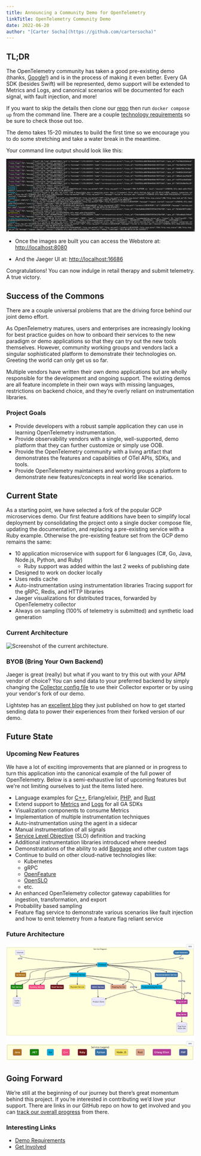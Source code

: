 ```yaml
---
title: Announcing a Community Demo for OpenTelemetry
linkTitle: OpenTelemetry Community Demo
date: 2022-06-20
author: "[Carter Socha](https://github.com/cartersocha)"
---
```


## TL;DR

The OpenTelemetry community has taken a good pre-existing demo (thanks,
[Google](https://github.com/GoogleCloudPlatform/microservices-demo)!) and is in
the process of making it even better. Every GA SDK (besides Swift) will be
represented, demo support will be extended to Metrics and Logs, and canonical
scenarios will be documented for each signal, with fault injection, and more!

If you want to skip the details then clone our
[repo](https://github.com/open-telemetry/opentelemetry-demo) then run
`docker compose up` from the command line. There are a couple [technology
requirements](https://github.com/open-telemetry/opentelemetry-demo-webstore#local-quickstart)
so be sure to check those out too.

The demo takes 15-20 minutes to build the first time so we encourage you to do
some stretching and take a water break in the meantime.

Your command line output should look like this:

![Screenshot of the console output.](otel-webstore-app-output.png
"Screenshot of the console output")

- Once the images are built you can access the Webstore at:
  <http://localhost:8080>

- And the Jaeger UI at: <http://localhost:16686>

Congratulations! You can now indulge in retail therapy and submit telemetry. A
true victory.

## Success of the Commons

There are a couple universal problems that are the driving force behind our
joint demo effort.

As OpenTelemetry matures, users and enterprises are increasingly looking for
best practice guides on how to onboard their services to the new paradigm or
demo applications so that they can try out the new tools themselves. However,
community working groups and vendors lack a singular sophisticated platform to
demonstrate their technologies on. Greeting the world can only get us so far.

Multiple vendors have written their own demo applications but are wholly
responsible for the development and ongoing support. The existing demos are all
feature incomplete in their own ways with missing languages, restrictions on
backend choice, and they’re overly reliant on instrumentation libraries.

### Project Goals

- Provide developers with a robust sample application they can use in learning
OpenTelemetry instrumentation.
- Provide observability vendors with a single, well-supported, demo platform
that they can further customize or simply use OOB.
- Provide the OpenTelemetry community with a living artifact that demonstrates
the features and capabilities of OTel APIs, SDKs, and tools.
- Provide OpenTelemetry maintainers and working groups a platform to demonstrate
new features/concepts in real world like scenarios.

## Current State

As a starting point, we have selected a fork of the popular GCP microservices
demo. Our first feature additions have been to simplify local deployment by
consolidating the project onto a single docker compose file, updating the
documentation, and replacing a pre-existing service with a Ruby example. Otherwise
the pre-existing feature set from the GCP demo remains the same:

- 10 application microservice with support for 6 languages (C#, Go, Java,
Node.js, Python, and Ruby)
  - Ruby support was added within the last 2 weeks of publishing date
- Designed to work on docker locally
- Uses redis cache
- Auto-instrumentation using instrumentation libraries Tracing support for the
gRPC, Redis, and HTTP libraries
- Jaeger visualizations for distributed traces, forwarded by OpenTelemetry collector
- Always on sampling (100% of telemetry is submitted) and synthetic load generation

### Current Architecture

![Screenshot of the current
architecture.](current-demo-architecture.png "Screenshot of the
current architecture")

### BYOB (Bring Your Own Backend)

Jaeger is great (really) but what if you want to try this out with your APM
vendor of choice? You can send data to your preferred backend by simply changing
the [Collector
config file](https://github.com/open-telemetry/opentelemetry-demo#bring-your-own-backend)
to use their Collector exporter or by using your vendor's fork of our demo.

Lightstep has an [excellent
blog](https://lightstep.com/blog/observability-mythbusters-how-hard-is-it-to-get-started-with-opentelemetry)
they just published on how to get started sending data to power their
experiences from their forked version of our demo.

## Future State

### Upcoming New Features

We have a lot of exciting improvements that are planned or in progress to turn
this application into the canonical example of the full power of OpenTelemetry.
Below is a semi-exhaustive list of upcoming features but we're not limiting
ourselves to just the items listed here.

- Language examples for
  [C++](https://github.com/open-telemetry/opentelemetry-demo/issues/36),
  Erlang/elixir,
  [PHP](https://github.com/open-telemetry/opentelemetry-demo/issues/34),
  and
  [Rust](https://github.com/open-telemetry/opentelemetry-demo/issues/35)
- Extend support to
  [Metrics](https://github.com/open-telemetry/opentelemetry-demo/issues/43)
  and
  [Logs](https://github.com/open-telemetry/opentelemetry-demo/issues/44)
  for all GA SDKs
- Visualization components to consume Metrics
- Implementation of multiple instrumentation techniques
- Auto-instrumentation using the agent in a sidecar
- Manual instrumentation of all signals
- [Service Level Objective](https://github.com/OpenSLO/OpenSLO#slo) (SLO)
  definition and tracking
- Additional instrumentation libraries introduced where needed
- Demonstratations of the ability to add
  [Baggage](https://github.com/open-telemetry/opentelemetry-demo/issues/100)
  and other custom tags
- Continue to build on other cloud-native technologies like:
  - Kubernetes
  - gRPC
  - [OpenFeature](https://github.com/open-feature)
  - [OpenSLO](https://github.com/OpenSLO/OpenSLO)
  - etc.
- An enhanced OpenTelemetry collector gateway capabilities for ingestion,
  transformation, and export
- Probability based sampling
- Feature flag service to demonstrate various scenarios like fault injection and
  how to emit telemetry from a feature flag reliant service

### Future Architecture

![Screenshot of the future architecture.](future-demo-architecture.png
"Screenshot of the future architecture")

## Going Forward

We’re still at the beginning of our journey but there’s great momentum behind
this project. If you’re interested in contributing we’d love your support. There
are links in our GitHub repo on how to get involved and you can [track our overall
progress](https://github.com/open-telemetry/opentelemetry-demo/issues)
from there.

### Interesting Links

- [Demo Requirements](https://github.com/open-telemetry/opentelemetry-demo/tree/main/docs/requirements)
- [Get Involved](https://github.com/open-telemetry/opentelemetry-demo#contributing)
